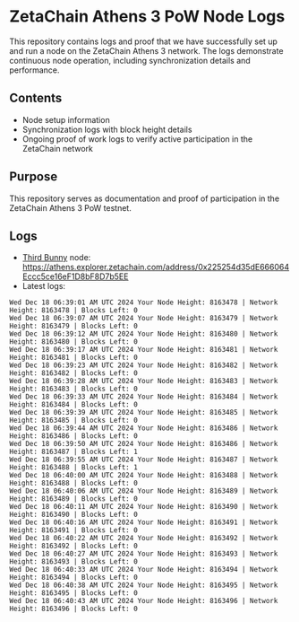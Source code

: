 # ZetaChain Athens 3 PoW Node Logs
This repository contains logs and proof that we have successfully set up and run a node on the ZetaChain Athens 3 network. The logs demonstrate continuous node operation, including synchronization details and performance.

## Contents
- Node setup information
- Synchronization logs with block height details
- Ongoing proof of work logs to verify active participation in the ZetaChain network

## Purpose
This repository serves as documentation and proof of participation in the ZetaChain Athens 3 PoW testnet.

## Logs

- [Third Bunny](https://thirdbunny.xyz/) node: https://athens.explorer.zetachain.com/address/0x225254d35dE666064Eccc5ce16eF1D8bF8D7b5EE
- Latest logs:
```
Wed Dec 18 06:39:01 AM UTC 2024 Your Node Height: 8163478 | Network Height: 8163478 | Blocks Left: 0
Wed Dec 18 06:39:07 AM UTC 2024 Your Node Height: 8163479 | Network Height: 8163479 | Blocks Left: 0
Wed Dec 18 06:39:12 AM UTC 2024 Your Node Height: 8163480 | Network Height: 8163480 | Blocks Left: 0
Wed Dec 18 06:39:17 AM UTC 2024 Your Node Height: 8163481 | Network Height: 8163481 | Blocks Left: 0
Wed Dec 18 06:39:23 AM UTC 2024 Your Node Height: 8163482 | Network Height: 8163482 | Blocks Left: 0
Wed Dec 18 06:39:28 AM UTC 2024 Your Node Height: 8163483 | Network Height: 8163483 | Blocks Left: 0
Wed Dec 18 06:39:33 AM UTC 2024 Your Node Height: 8163484 | Network Height: 8163484 | Blocks Left: 0
Wed Dec 18 06:39:39 AM UTC 2024 Your Node Height: 8163485 | Network Height: 8163485 | Blocks Left: 0
Wed Dec 18 06:39:44 AM UTC 2024 Your Node Height: 8163486 | Network Height: 8163486 | Blocks Left: 0
Wed Dec 18 06:39:50 AM UTC 2024 Your Node Height: 8163486 | Network Height: 8163487 | Blocks Left: 1
Wed Dec 18 06:39:55 AM UTC 2024 Your Node Height: 8163487 | Network Height: 8163488 | Blocks Left: 1
Wed Dec 18 06:40:00 AM UTC 2024 Your Node Height: 8163488 | Network Height: 8163488 | Blocks Left: 0
Wed Dec 18 06:40:06 AM UTC 2024 Your Node Height: 8163489 | Network Height: 8163489 | Blocks Left: 0
Wed Dec 18 06:40:11 AM UTC 2024 Your Node Height: 8163490 | Network Height: 8163490 | Blocks Left: 0
Wed Dec 18 06:40:16 AM UTC 2024 Your Node Height: 8163491 | Network Height: 8163491 | Blocks Left: 0
Wed Dec 18 06:40:22 AM UTC 2024 Your Node Height: 8163492 | Network Height: 8163492 | Blocks Left: 0
Wed Dec 18 06:40:27 AM UTC 2024 Your Node Height: 8163493 | Network Height: 8163493 | Blocks Left: 0
Wed Dec 18 06:40:33 AM UTC 2024 Your Node Height: 8163494 | Network Height: 8163494 | Blocks Left: 0
Wed Dec 18 06:40:38 AM UTC 2024 Your Node Height: 8163495 | Network Height: 8163495 | Blocks Left: 0
Wed Dec 18 06:40:43 AM UTC 2024 Your Node Height: 8163496 | Network Height: 8163496 | Blocks Left: 0
```
